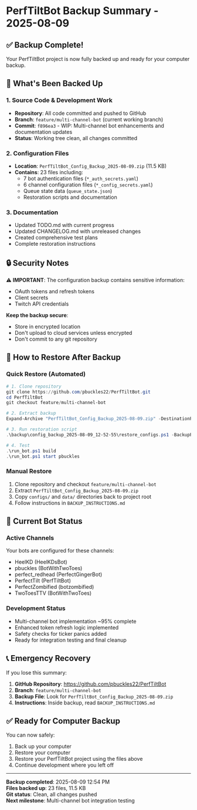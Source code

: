 # PerfTiltBot Backup Summary - 2025-08-09

## ✅ Backup Complete!

Your PerfTiltBot project is now fully backed up and ready for your computer backup.

## 📁 What's Been Backed Up

### 1. Source Code & Development Work
- **Repository**: All code committed and pushed to GitHub
- **Branch**: `feature/multi-channel-bot` (current working branch)
- **Commit**: `f896ea3` - WIP: Multi-channel bot enhancements and documentation updates
- **Status**: Working tree clean, all changes committed

### 2. Configuration Files
- **Location**: `PerfTiltBot_Config_Backup_2025-08-09.zip` (11.5 KB)
- **Contains**: 23 files including:
  - 7 bot authentication files (`*_auth_secrets.yaml`)
  - 6 channel configuration files (`*_config_secrets.yaml`)
  - Queue state data (`queue_state.json`)
  - Restoration scripts and documentation

### 3. Documentation
- Updated TODO.md with current progress
- Updated CHANGELOG.md with unreleased changes
- Created comprehensive test plans
- Complete restoration instructions

## 🔒 Security Notes

⚠️ **IMPORTANT**: The configuration backup contains sensitive information:
- OAuth tokens and refresh tokens
- Client secrets
- Twitch API credentials

**Keep the backup secure**:
- Store in encrypted location
- Don't upload to cloud services unless encrypted
- Don't commit to any git repository

## 🔄 How to Restore After Backup

### Quick Restore (Automated)
```powershell
# 1. Clone repository
git clone https://github.com/pbuckles22/PerfTiltBot.git
cd PerfTiltBot
git checkout feature/multi-channel-bot

# 2. Extract backup
Expand-Archive "PerfTiltBot_Config_Backup_2025-08-09.zip" -DestinationPath "backup"

# 3. Run restoration script
.\backup\config_backup_2025-08-09_12-52-55\restore_configs.ps1 -BackupPath "backup\config_backup_2025-08-09_12-52-55"

# 4. Test
.\run_bot.ps1 build
.\run_bot.ps1 start pbuckles
```

### Manual Restore
1. Clone repository and checkout `feature/multi-channel-bot`
2. Extract `PerfTiltBot_Config_Backup_2025-08-09.zip`
3. Copy `configs/` and `data/` directories back to project root
4. Follow instructions in `BACKUP_INSTRUCTIONS.md`

## 🤖 Current Bot Status

### Active Channels
Your bots are configured for these channels:
- HeelKD (HeelKDsBot)
- pbuckles (BotWithTwoToes)
- perfect_redhead (PerfectGingerBot)  
- PerfectTilt (PerfTiltBot)
- PerfectZombified (botzombified)
- TwoToesTTV (BotWithTwoToes)

### Development Status
- Multi-channel bot implementation ~95% complete
- Enhanced token refresh logic implemented
- Safety checks for ticker panics added
- Ready for integration testing and final cleanup

## 📞 Emergency Recovery

If you lose this summary:
1. **GitHub Repository**: https://github.com/pbuckles22/PerfTiltBot
2. **Branch**: `feature/multi-channel-bot`
3. **Backup File**: Look for `PerfTiltBot_Config_Backup_2025-08-09.zip`
4. **Instructions**: Inside backup, read `BACKUP_INSTRUCTIONS.md`

## ✅ Ready for Computer Backup

You can now safely:
1. Back up your computer
2. Restore your computer
3. Restore your PerfTiltBot project using the files above
4. Continue development where you left off

---
**Backup completed**: 2025-08-09 12:54 PM  
**Files backed up**: 23 files, 11.5 KB  
**Git status**: Clean, all changes pushed  
**Next milestone**: Multi-channel bot integration testing  
